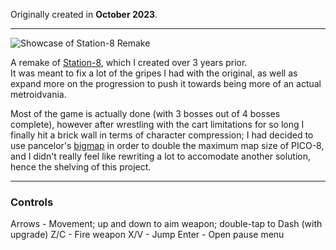 Originally created in **October 2023**.

---

![Showcase of Station-8 Remake](https://github.com/Klehrik/Station-8-Remake/assets/78520710/18f816a1-25b6-4bb9-b2bd-3af2b4b0b0d4)


A remake of [Station-8](https://klehrik.itch.io/station-8), which I created over 3 years prior.  
It was meant to fix a lot of the gripes I had with the original, as well as expand more on the progression to push it towards being more of an actual metroidvania.

Most of the game is actually done (with 3 bosses out of 4 bosses complete), however after wrestling with the cart limitations for so long I finally hit a brick wall in terms of character compression; I had decided to use pancelor's [bigmap](https://www.lexaloffle.com/bbs/?tid=46225) in order to double the maximum map size of PICO-8, and I didn't really feel like rewriting a lot to accomodate another solution, hence the shelving of this project.

---

### Controls

Arrows - Movement; up and down to aim weapon; double-tap to Dash (with upgrade)
Z/C - Fire weapon
X/V - Jump
Enter - Open pause menu

